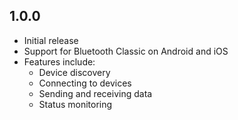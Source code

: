 ## 1.0.0

* Initial release
* Support for Bluetooth Classic on Android and iOS
* Features include:
  - Device discovery
  - Connecting to devices
  - Sending and receiving data
  - Status monitoring
